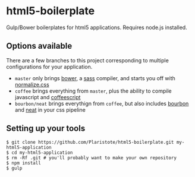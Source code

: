 # html5-boilerplate
Gulp/Bower boilerplates for html5 applications. Requires node.js installed.

## Options available
There are a few branches to this project corresponding to multiple configurations for your application.
* `master` only brings [bower](http://bower.io/), a [sass](http://sass-lang.com/) compiler, and starts you off with [normalize.css](http://necolas.github.io/normalize.css/)
* `coffee` brings everything from `master`, plus the ability to compile javascript and [coffeescript](http://coffeescript.org/)
* `bourbon/neat` brings everythign from `coffee`, but also includes [bourbon](https://github.com/thoughtbot/bourbon) and [neat](https://github.com/thoughtbot/neat) in your css pipeline


## Setting up your tools
````
$ git clone https://github.com/Plaristote/html5-boilerplate.git my-html5-application
$ cd my-html5-application
$ rm -Rf .git # you'll probably want to make your own repository
$ npm install
$ gulp
````
